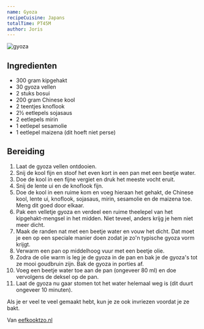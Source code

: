 ```yaml
---
name: Gyoza
recipeCuisine: Japans
totalTime: PT45M
author: Joris
---
```


![gyoza](https://images.unsplash.com/photo-1667474667223-bf26ff0db2a4?w=900&auto=format&fit=crop&q=60&ixlib=rb-4.0.3&ixid=M3wxMjA3fDB8MHxzZWFyY2h8MTV8fGd5b3phfGVufDB8fDB8fHww)

## Ingredienten

- 300 gram kipgehakt
- 30 gyoza vellen
- 2 stuks bosui
- 200 gram Chinese kool
- 2 teentjes knoflook
- 2½ eetlepels sojasaus
- 2 eetlepels mirin
- 1 eetlepel sesamolie
- 1 eetlepel maizena (dit hoeft niet perse)

## Bereiding

1. Laat de gyoza vellen ontdooien.
2. Snij de kool fijn en stoof het even kort in een pan met een beetje water.
3. Doe de kool in een fijne vergiet en druk het meeste vocht eruit.
4. Snij de lente ui en de knoflook fijn.
5. Doe de kool in een ruime kom en voeg hieraan het gehakt, de Chinese kool, lente ui, knoflook, sojasaus, mirin, sesamolie en de maizena toe. Meng dit goed door elkaar.
6. Pak een velletje gyoza en verdeel een ruime theelepel van het kipgehakt-mengsel in het midden. Niet teveel, anders krijg je hem niet meer dicht.
7. Maak de randen nat met een beetje water en vouw het dicht. Dat moet je een op een speciale manier doen zodat je zo'n typische gyoza vorm krijgt.
8. Verwarm een pan op middelhoog vuur met een beetje olie.
9. Zodra de olie warm is leg je de gyoza in de pan en bak je de gyoza's tot ze mooi goudbruin zijn. Bak de gyoza in porties af.
10. Voeg een beetje water toe aan de pan (ongeveer 80 ml) en doe vervolgens de deksel op de pan.
11. Laat de gyoza nu gaar stomen tot het water helemaal weg is (dit duurt ongeveer 10 minuten).

Als je er veel te veel gemaakt hebt, kun je ze ook invriezen voordat je ze bakt.

Van [eefkooktzo.nl](https://www.eefkooktzo.nl/gyoza/)
